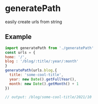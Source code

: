 # generatePath
easily create urls from string

## Example
```js
import generatePath from './generatePath'
const urls = {
home: '/',
blog : '/blog/:title/:year/:month'
}
generatePath(urls.blog,{
  title: 'some-cool-title',
  year: new Date().getFullYear(),
  month: new Date().getMonth() + 1
})

// output: /blog/some-cool-title/2021/10

```

